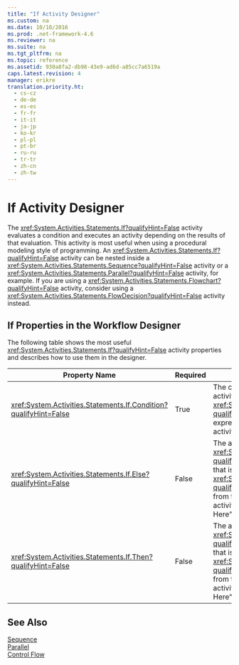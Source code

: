 ```yaml
---
title: "If Activity Designer"
ms.custom: na
ms.date: 10/10/2016
ms.prod: .net-framework-4.6
ms.reviewer: na
ms.suite: na
ms.tgt_pltfrm: na
ms.topic: reference
ms.assetid: 930a8fa2-db98-43e9-ad6d-a85cc7a6519a
caps.latest.revision: 4
manager: erikre
translation.priority.ht: 
  - cs-cz
  - de-de
  - es-es
  - fr-fr
  - it-it
  - ja-jp
  - ko-kr
  - pl-pl
  - pt-br
  - ru-ru
  - tr-tr
  - zh-cn
  - zh-tw
---
```

# If Activity Designer
The <xref:System.Activities.Statements.If?qualifyHint=False> activity evaluates a condition and executes an activity depending on the results of that evaluation. This activity is most useful when using a procedural modeling style of programming. An <xref:System.Activities.Statements.If?qualifyHint=False> activity can be nested inside a <xref:System.Activities.Statements.Sequence?qualifyHint=False> activity or a <xref:System.Activities.Statements.Parallel?qualifyHint=False> activity, for example. If you are using a <xref:System.Activities.Statements.Flowchart?qualifyHint=False> activity, consider using a <xref:System.Activities.Statements.FlowDecision?qualifyHint=False> activity instead.  
  
## If Properties in the Workflow Designer  
 The following table shows the most useful <xref:System.Activities.Statements.If?qualifyHint=False> activity properties and describes how to use them in the designer.  
  
|Property Name|Required|Usage|  
|-------------------|--------------|-----------|  
|<xref:System.Activities.Statements.If.Condition?qualifyHint=False>|True|The condition that determines which child activity to execute. To set the <xref:System.Activities.Statements.If.Condition?qualifyHint=False>, type a Visual Basic expression in the **Condition** box on the **If** activity designer or in the property grid.|  
|<xref:System.Activities.Statements.If.Else?qualifyHint=False>|False|The activity to execute if the <xref:System.Activities.Statements.If.Condition?qualifyHint=False> is **false**. To add an activity that is executed by the <xref:System.Activities.Statements.If.Else?qualifyHint=False> branch, drop an activity from the **Toolbox** into the **Else** box on the **If** activity designer with hint text “Drop Activity Here”.|  
|<xref:System.Activities.Statements.If.Then?qualifyHint=False>|False|The activity to execute if the <xref:System.Activities.Statements.If.Condition?qualifyHint=False> is **true**. To add an activity that is executed by the <xref:System.Activities.Statements.If.Then?qualifyHint=False> branch, drop an activity from the **Toolbox** into the **Then** box on the **If** activity designer with hint text “Drop Activity Here”.|  
  
## See Also  
 [Sequence](../WF_Design/Sequence-Activity-Designer.md)   
 [Parallel](../WF_Design/Parallel-Activity-Designer.md)   
 [Control Flow](../WF_Design/Control-Flow-Activity-Designers.md)
